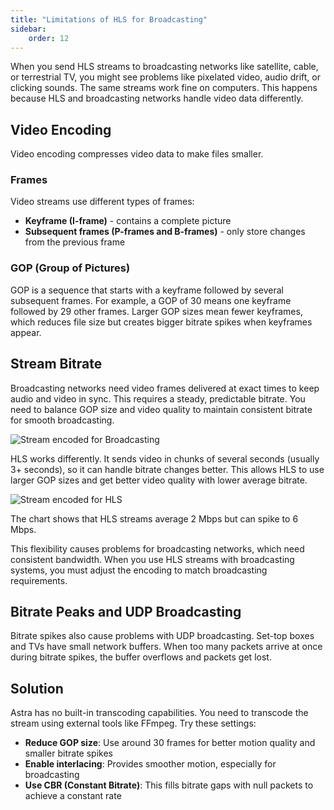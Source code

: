 ```yaml
---
title: "Limitations of HLS for Broadcasting"
sidebar:
    order: 12
---
```


When you send HLS streams to broadcasting networks like satellite, cable, or terrestrial TV, you might see problems like pixelated video, audio drift, or clicking sounds. The same streams work fine on computers. This happens because HLS and broadcasting networks handle video data differently.

## Video Encoding

Video encoding compresses video data to make files smaller.

### Frames

Video streams use different types of frames:

- **Keyframe (I-frame)** - contains a complete picture
- **Subsequent frames (P-frames and B-frames)** - only store changes from the previous frame

### GOP (Group of Pictures)

GOP is a sequence that starts with a keyframe followed by several subsequent frames. For example, a GOP of 30 means one keyframe followed by 29 other frames. Larger GOP sizes mean fewer keyframes, which reduces file size but creates bigger bitrate spikes when keyframes appear.

## Stream Bitrate

Broadcasting networks need video frames delivered at exact times to keep audio and video in sync. This requires a steady, predictable bitrate. You need to balance GOP size and video quality to maintain consistent bitrate for smooth broadcasting.

![Stream encoded for Broadcasting](https://cdn.cesbo.com/help/astra/delivery/broadcasting/limitations-of-hls/broadcast.png)

HLS works differently. It sends video in chunks of several seconds (usually 3+ seconds), so it can handle bitrate changes better. This allows HLS to use larger GOP sizes and get better video quality with lower average bitrate.

![Stream encoded for HLS](https://cdn.cesbo.com/help/astra/delivery/broadcasting/limitations-of-hls/ott.png)

The chart shows that HLS streams average 2 Mbps but can spike to 6 Mbps.

This flexibility causes problems for broadcasting networks, which need consistent bandwidth. When you use HLS streams with broadcasting systems, you must adjust the encoding to match broadcasting requirements.

## Bitrate Peaks and UDP Broadcasting

Bitrate spikes also cause problems with UDP broadcasting. Set-top boxes and TVs have small network buffers. When too many packets arrive at once during bitrate spikes, the buffer overflows and packets get lost.

## Solution

Astra has no built-in transcoding capabilities. You need to transcode the stream using external tools like FFmpeg. Try these settings:

- **Reduce GOP size**: Use around 30 frames for better motion quality and smaller bitrate spikes
- **Enable interlacing**: Provides smoother motion, especially for broadcasting
- **Use CBR (Constant Bitrate)**: This fills bitrate gaps with null packets to achieve a constant rate
